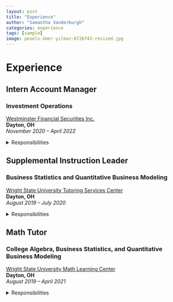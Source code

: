 ```yaml
---
layout: post
title: "Experience"
author: "Samantha Vanderburgh"
categories: experience
tags: [sample]
image: pexels-ömer-yılmaz-6726743-resized.jpg
---
```


<h1> Experience </h1>

## Intern Account Manager
### Investment Operations
<i class="fa-solid fa-briefcase"></i> [Westminster Financial Securities Inc.](https://www.westminsterfinancial.com/) <br>
<i class="fa-solid fa-location-pin"></i> **Dayton, OH** <br>
<i class="fa-regular fa-calendar-days"></i> *November 2020 – April 2022* <br>

<details><summary>Responsibilities</summary>
<p>

■ Reconciled various portfolio and account management operations for a business of >$0.5B in AUM and >9,000 accounts <br>
■ Automated daily trade blotters, transfers, funds, and options reports using Microsoft Excel VBA Macro programs <br>
■ Provided account login and navigation support for clients and compiled portfolio performance reports for meetings <br>
■ Updated weekly Investment Policy Committee presentations and company pitch presentations containing risk mitigation analysis <br>

</p>
</details>


## Supplemental Instruction Leader
### Business Statistics and Quantitative Business Modeling
<i class="fa-solid fa-briefcase"></i> [Wright State University Tutoring Services Center](https://www.wright.edu/student-success/academic-support/tutoring-services) <br>
<i class="fa-solid fa-location-pin"></i> **Dayton, OH** <br>
<i class="fa-regular fa-calendar-days"></i> *August 2019 – July 2020* <br>

<details><summary>Responsibilities</summary>
<p>

■ Developed and instructed weekly study and monthly exam review sessions for up to 60 students <br>
■ Reinforced topics including descriptive statistics, ad hoc analysis, hypothesis testing, probability, and forecasting <br>
■ Provided support and communication with students to assist with coursework <br>
■ Produced frequency maps of Supplemental Instruction for decision making purposes of management <br>

</p>
</details>  
  
  
## Math Tutor
### College Algebra, Business Statistics, and Quantitative Business Modeling
<i class="fa-solid fa-briefcase"></i> [Wright State University Math Learning Center](https://www.wright.edu/student-success/academic-support/math-learning-center) <br>
<i class="fa-solid fa-location-pin"></i> **Dayton, OH** <br>
<i class="fa-regular fa-calendar-days"></i> *August 2019 – April 2021* <br>

<details><summary>Responsibilities</summary>
<p>  
  
■ Assisted up to 100 students with math homework and exam preparation on both a walk-in and appointment basis <br>
■ Worked in tandem with course instructors to stay updated on course curriculum <br>
■ Developed study skills for continuous learning of students by practicing established study techniques <br>
■ Encouraged learning on an individualized basis by determining measurable and attainable goals for each student <br>

</p>
</details>  
  
  
